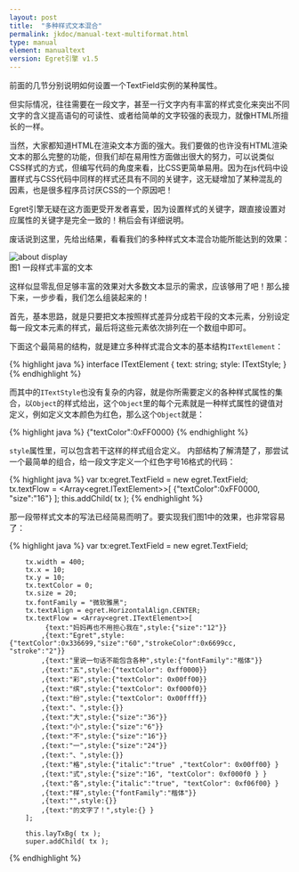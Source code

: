 ```yaml
---
layout: post
title:  "多种样式文本混合"
permalink: jkdoc/manual-text-multiformat.html
type: manual
element: manualtext
version: Egret引擎 v1.5
---
```



前面的几节分别说明如何设置一个TextField实例的某种属性。
    
但实际情况，往往需要在一段文字，甚至一行文字内有丰富的样式变化来突出不同文字的含义提高语句的可读性、或者给简单的文字较强的表现力，就像HTML所擅长的一样。
   
当然，大家都知道HTML在渲染文本方面的强大。我们要做的也许没有HTML渲染文本的那么完整的功能，但我们却在易用性方面做出很大的努力，可以说类似CSS样式的方式，但编写代码的角度来看，比CSS更简单易用。因为在js代码中设置样式与CSS代码中同样的样式还具有不同的关键字，这无疑增加了某种混乱的因素，也是很多程序员讨厌CSS的一个原因吧！
   
Egret引擎无疑在这方面更受开发者喜爱，因为设置样式的关键字，跟直接设置对应属性的关键字是完全一致的！稍后会有详细说明。

废话说到这里，先给出结果，看看我们的多种样式文本混合功能所能达到的效果：
    
![about display]({{site.baseurl}}/assets/img-jk/manual-text-multiformat.jpg)     
图1 一段样式丰富的文本
    
这样似显零乱但足够丰富的效果对大多数文本显示的需求，应该够用了吧！那么接下来，一步步看，我们怎么组装起来的！
   

首先，基本思路，就是只要把文本按照样式差异分成若干段的文本元素，分别设定每一段文本元素的样式，最后将这些元素依次排列在一个数组中即可。
   
下面这个最简易的结构，就是建立多种样式混合文本的基本结构`ITextElement`：
     
{% highlight java %}
interface ITextElement {
    text: string;
    style: ITextStyle;
}
{% endhighlight %}
    
    
而其中的`ITextStyle`也没有复杂的内容，就是你所需要定义的各种样式属性的集合，以`Object`的样式给出，这个`Object`里的每个元素就是一种样式属性的键值对定义，例如定义文本颜色为红色，那么这个`Object`就是：
     
{% highlight java %}
{"textColor":0xFF0000}
{% endhighlight %}
    
`style`属性里，可以包含若干这样的样式组合定义。
内部结构了解清楚了，那尝试一个最简单的组合，给一段文字定义一个红色字号16格式的代码：
     
{% highlight java %}
var tx:egret.TextField = new egret.TextField;
tx.textFlow = <Array<egret.ITextElement>>[ {"textColor":0xFF0000, "size":"16"} ];
this.addChild( tx );
{% endhighlight %}
    
那一段带样式文本的写法已经简易而明了。要实现我们图1中的效果，也非常容易了：    
    
{% highlight java %}
        var tx:egret.TextField = new egret.TextField;

        tx.width = 400;
        tx.x = 10;
        tx.y = 10;
        tx.textColor = 0;
        tx.size = 20;
        tx.fontFamily = "微软雅黑";
        tx.textAlign = egret.HorizontalAlign.CENTER;
        tx.textFlow = <Array<egret.ITextElement>>[
             {text:"妈妈再也不用担心我在",style:{"size":"12"}}
            ,{text:"Egret",style:{"textColor":0x336699,"size":"60","strokeColor":0x6699cc, "stroke":"2"}}
            ,{text:"里说一句话不能包含各种",style:{"fontFamily":"楷体"}}
            ,{text:"五",style:{"textColor": 0xff0000}}
            ,{text:"彩",style:{"textColor": 0x00ff00}}
            ,{text:"缤",style:{"textColor": 0xf000f0}}
            ,{text:"纷",style:{"textColor": 0x00ffff}}
            ,{text:"、",style:{}}
            ,{text:"大",style:{"size":"36"}}
            ,{text:"小",style:{"size":"6"}}
            ,{text:"不",style:{"size":"16"}}
            ,{text:"一",style:{"size":"24"}}
            ,{text:"、",style:{}}
            ,{text:"格",style:{"italic":"true" ,"textColor": 0x00ff00} }
            ,{text:"式",style:{"size":"16", "textColor": 0xf000f0 } }
            ,{text:"各",style:{"italic":"true", "textColor": 0xf06f00} }
            ,{text:"样",style:{"fontFamily":"楷体"}}
            ,{text:"",style:{}}
            ,{text:"的文字了！",style:{} }
        ];

        this.layTxBg( tx );
        super.addChild( tx );
{% endhighlight %}
    
